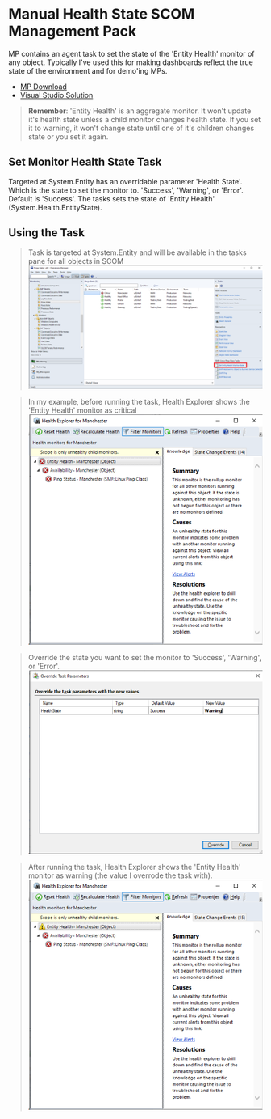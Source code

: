 # Manual Health State SCOM Management Pack

MP contains an agent task to set the state of the 'Entity Health' monitor of any object. Typically I've used this for making dashboards reflect the true state of the environment and for demo'ing MPs.

* [MP Download](MPs)
* [Visual Studio Solution](<Manual Health State>)

> **Remember**: 'Entity Health' is an aggregate monitor. It won't update it's health state unless a child monitor changes health state. If you set it to warning, it won't change state until one of it's children changes state or you set it again.  

## Set Monitor Health State Task

Targeted at System.Entity has an overridable parameter 'Health State'. Which is the state to set the monitor to. 'Success', 'Warning', or 'Error'. Default is 'Success'. The tasks sets the state of 'Entity Health' (System.Health.EntityState).

## Using the Task

>Task is targeted at System.Entity and will be available in the tasks pane for all objects in SCOM
![Set Entity Health Monitor State Task](<Screencaps/Set Entity Health Monitor State Task.png>)

>In my example, before running the task, Health Explorer shows the 'Entity Health' monitor as critical   
![Alt text](<Screencaps/Health Explorer Before.png>)

>Override the state you want to set the monitor to 'Success', 'Warning', or 'Error'.
![Alt text](<Screencaps/Set Entity Health Monitor State Task Override.png>)

>After running the task, Health Explorer shows the 'Entity Health' monitor as warning (the value I overrode the task with).   
![Alt text](<Screencaps/Health Explorer After.png>)
